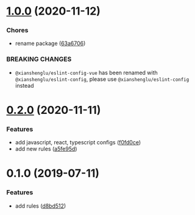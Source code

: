 <a name="1.0.0"></a>

# [1.0.0](https://github.com/xianshenglu/eslint-config/compare/v0.2.0...v1.0.0) (2020-11-12)

### Chores

- rename package ([63a6706](https://github.com/xianshenglu/eslint-config/commit/63a6706))

### BREAKING CHANGES

- `@xianshenglu/eslint-config-vue` has been renamed with `@xianshenglu/eslint-config`, please use `@xianshenglu/eslint-config` instead

<a name="0.2.0"></a>

# [0.2.0](https://github.com/xianshenglu/eslint-config-vue/compare/v0.1.0...v0.2.0) (2020-11-11)

### Features

- add javascript, react, typescript configs ([f0fd0ce](https://github.com/xianshenglu/eslint-config-vue/commit/f0fd0ce))
- add new rules ([a5fe95d](https://github.com/xianshenglu/eslint-config-vue/commit/a5fe95d))

<a name="0.1.0"></a>

# 0.1.0 (2019-07-11)

### Features

- add rules ([d8bd512](https://github.com/xianshenglu/eslint-config-vue/commit/d8bd512))
